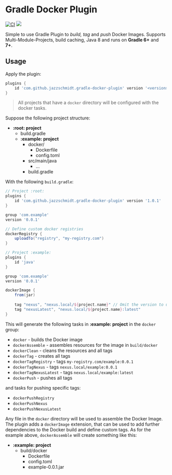 # Gradle Docker Plugin
[![CI](https://github.com/jazzschmidt/gradle-docker-plugin/actions/workflows/test.yml/badge.svg?branch=main)](https://github.com/jazzschmidt/gradle-docker-plugin/actions/workflows/test.yml)
<a href="https://plugins.gradle.org/plugin/com.github.jazzschmidt.gradle-docker-plugin"><img src="https://img.shields.io/badge/Gradle%20Plugin-1.0.1-brightgreen" /></a>

Simple to use Gradle Plugin to _build, tag_ and _push_ Docker Images.
Supports Multi-Module-Projects, build caching, Java 8 and runs on **Gradle 6+**
and **7+**. 

## Usage

Apply the plugin:
```groovy
plugins {
    id 'com.github.jazzschmidt.gradle-docker-plugin' version '<version>'
}
```

> All projects that have a `docker` directory will be configured with the
> docker  tasks.

Suppose the following project structure:

- **:root: project**
    - build.gradle
    - **:example: project**
        - docker/
            - Dockerfile
            - config.toml
        - src/main/java
            - ...
        - build.gradle

With the following `build.gradle`:

```groovy
// Project :root:
plugins {
    id 'com.github.jazzschmidt.gradle-docker-plugin' version '1.0.1'
}

group 'com.example'
version '0.0.1'

// Define custom docker registries
dockerRegistry {
    uploadTo("registry", "my-registry.com")
}
```

```groovy
// Project :example:
plugins {
    id 'java'
}

group 'com.example'
version '0.0.1'

dockerImage {
    from(jar)
    
    tag "nexus", "nexus.local/${project.name}" // Omit the version to use project version
    tag "nexusLatest", "nexus.local/${project.name}:latest"
}
```

This will generate the following tasks in **:example: project** in the `docker` group:

- `docker` - builds the Docker image
- `dockerAssemble` - assembles resources for the image in `build/docker`
- `dockerClean` - cleans the resources and all tags
- `dockerTag` - creates all tags
- `dockerTagRegistry` - tags `my-registry.com/example:0.0.1`
- `dockerTagNexus` - tags `nexus.local/example:0.0.1`
- `dockerTagNexusLatest` - tags `nexus.local/example:latest`
- `dockerPush` - pushes all tags

and tasks for pushing specific tags:

- `dockerPushRegistry`
- `dockerPushNexus`
- `dockerPushNexusLatest`

Any file in the `docker` directory will be used to assemble the Docker Image. 
The plugin adds a `dockerImage` extension, that can be used to add further
dependencies to the Docker build and define custom tags. As for the example
above, `dockerAssemble` will create something like this:

- **:example: project**
    - build/docker
        - Dockerfile
        - config.toml
        - example-0.0.1.jar
